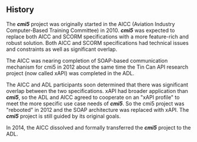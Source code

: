 ## History

The ***cmi5*** project was originally started in the AICC (Aviation Industry Computer-Based Training Committee) in 2010. ***cmi5*** was expected to replace both AICC and SCORM specifications with a more feature-rich and robust solution.  Both AICC and SCORM specifications had technical issues and constraints as well as significant overlap.

The AICC was nearing completion of SOAP-based communication mechanism for cmi5 in 2012 about the same time the Tin Can API research project (now called xAPI) was completed in the ADL.

The AICC and ADL participants soon determined that there was significant overlap between the two specifications.  xAPI had broader application than ***cmi5***, so the ADL and AICC agreed to cooperate on an "xAPI profile" to meet the more specific use case needs of ***cmi5***. So the cmi5 project was "rebooted" in 2012 and the SOAP architecture was replaced with xAPI. The ***cmi5*** project is still guided by its original goals.

In 2014, the AICC  dissolved and formally transferred the ***cmi5*** project to the ADL.
